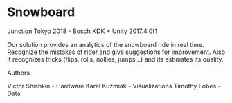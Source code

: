 # Snowboard
Junction Tokyo 2018 - Bosch XDK + Unity 2017.4.0f1

Our solution provides an analytics of the snowboard ride in real time. Recognize the mistakes of rider and give suggestions for improvement.
Also it recognizes tricks (flips, rolls, nollies, jumps…) and its estimates its quality.

Authors

Victor Shishkin - Hardware
Karel Kuzmiak - Visualizations
Timothy Lobes - Data
